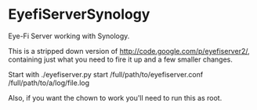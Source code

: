 EyefiServerSynology
===================

Eye-Fi Server working with Synology.

This is a stripped down version of http://code.google.com/p/eyefiserver2/, containing just what you need to fire it up and a few smaller changes.

Start with ./eyefiserver.py start /full/path/to/eyefiserver.conf /full/path/to/a/log/file.log

Also, if you want the chown to work you'll need to run this as root.
